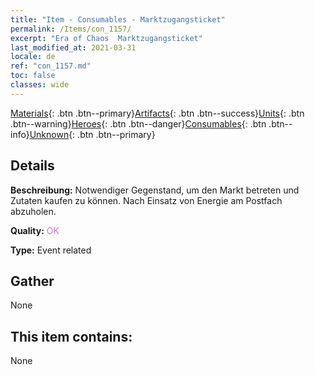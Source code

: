 ```yaml
---
title: "Item - Consumables - Marktzugangsticket"
permalink: /Items/con_1157/
excerpt: "Era of Chaos  Marktzugangsticket"
last_modified_at: 2021-03-31
locale: de
ref: "con_1157.md"
toc: false
classes: wide
---
```

 [Materials](/de/Items/){: .btn .btn--primary}[Artifacts](/de/Items/Artifacts/){: .btn .btn--success}[Units](/de/Items/Units/){: .btn .btn--warning}[Heroes](/de/Items/Heroes/){: .btn .btn--danger}[Consumables](/de/Items/Consumables/){: .btn .btn--info}[Unknown](/de/Items/Unknown/){: .btn .btn--primary}

## Details
 **Beschreibung:** Notwendiger Gegenstand, um den Markt betreten und Zutaten kaufen zu können. Nach Einsatz von Energie am Postfach abzuholen.

 **Quality:** <span style="color: #DA70D6">OK</span>

 **Type:** Event related

## Gather

  None

## This item contains:

  None

